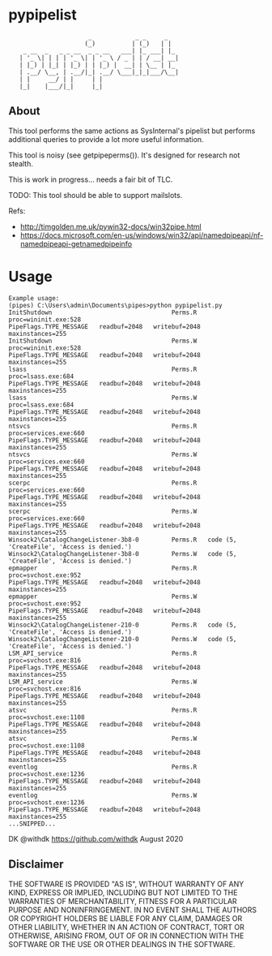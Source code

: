 # pypipelist
```
                      _            _ _     _
                     (_)          | (_)   | |
    _ __  _   _ _ __  _ _ __   ___| |_ ___| |_
   | '_ \| | | | '_ \| | '_ \ / _ | | / __| __|
   | |_) | |_| | |_) | | |_) |  __| | \__ | |_
   | .__/ \__, | .__/|_| .__/ \___|_|_|___/\__|
   | |     __/ | |     | |
   |_|    |___/|_|     |_|
```

## About
This tool performs the same actions as SysInternal's pipelist but performs additional queries to
provide a lot more useful information.

This tool is noisy (see getpipeperms()). It's designed for research not stealth.

This is work in progress... needs a fair bit of TLC.

TODO:
This tool should be able to support mailslots.

Refs:
* http://timgolden.me.uk/pywin32-docs/win32pipe.html
* https://docs.microsoft.com/en-us/windows/win32/api/namedpipeapi/nf-namedpipeapi-getnamedpipeinfo

# Usage
```
Example usage:
(pipes) C:\Users\admin\Documents\pipes>python pypipelist.py
InitShutdown                                 Perms.R   proc=wininit.exe:528                                                          PipeFlags.TYPE_MESSAGE   readbuf=2048   writebuf=2048   maxinstances=255
InitShutdown                                 Perms.W   proc=wininit.exe:528                                                          PipeFlags.TYPE_MESSAGE   readbuf=2048   writebuf=2048   maxinstances=255
lsass                                        Perms.R   proc=lsass.exe:684                                                            PipeFlags.TYPE_MESSAGE   readbuf=2048   writebuf=2048   maxinstances=255
lsass                                        Perms.W   proc=lsass.exe:684                                                            PipeFlags.TYPE_MESSAGE   readbuf=2048   writebuf=2048   maxinstances=255
ntsvcs                                       Perms.R   proc=services.exe:660                                                         PipeFlags.TYPE_MESSAGE   readbuf=2048   writebuf=2048   maxinstances=255
ntsvcs                                       Perms.W   proc=services.exe:660                                                         PipeFlags.TYPE_MESSAGE   readbuf=2048   writebuf=2048   maxinstances=255
scerpc                                       Perms.R   proc=services.exe:660                                                         PipeFlags.TYPE_MESSAGE   readbuf=2048   writebuf=2048   maxinstances=255
scerpc                                       Perms.W   proc=services.exe:660                                                         PipeFlags.TYPE_MESSAGE   readbuf=2048   writebuf=2048   maxinstances=255
Winsock2\CatalogChangeListener-3b8-0         Perms.R   code (5, 'CreateFile', 'Access is denied.')
Winsock2\CatalogChangeListener-3b8-0         Perms.W   code (5, 'CreateFile', 'Access is denied.')
epmapper                                     Perms.R   proc=svchost.exe:952                                                          PipeFlags.TYPE_MESSAGE   readbuf=2048   writebuf=2048   maxinstances=255
epmapper                                     Perms.W   proc=svchost.exe:952                                                          PipeFlags.TYPE_MESSAGE   readbuf=2048   writebuf=2048   maxinstances=255
Winsock2\CatalogChangeListener-210-0         Perms.R   code (5, 'CreateFile', 'Access is denied.')
Winsock2\CatalogChangeListener-210-0         Perms.W   code (5, 'CreateFile', 'Access is denied.')
LSM_API_service                              Perms.R   proc=svchost.exe:816                                                          PipeFlags.TYPE_MESSAGE   readbuf=2048   writebuf=2048   maxinstances=255
LSM_API_service                              Perms.W   proc=svchost.exe:816                                                          PipeFlags.TYPE_MESSAGE   readbuf=2048   writebuf=2048   maxinstances=255
atsvc                                        Perms.R   proc=svchost.exe:1108                                                         PipeFlags.TYPE_MESSAGE   readbuf=2048   writebuf=2048   maxinstances=255
atsvc                                        Perms.W   proc=svchost.exe:1108                                                         PipeFlags.TYPE_MESSAGE   readbuf=2048   writebuf=2048   maxinstances=255
eventlog                                     Perms.R   proc=svchost.exe:1236                                                         PipeFlags.TYPE_MESSAGE   readbuf=2048   writebuf=2048   maxinstances=255
eventlog                                     Perms.W   proc=svchost.exe:1236                                                         PipeFlags.TYPE_MESSAGE   readbuf=2048   writebuf=2048   maxinstances=255
...SNIPPED...
```

DK @withdk
https://github.com/withdk
August 2020

## Disclaimer
THE SOFTWARE IS PROVIDED "AS IS", WITHOUT WARRANTY OF ANY KIND, EXPRESS OR IMPLIED, INCLUDING BUT NOT LIMITED TO THE WARRANTIES OF MERCHANTABILITY, FITNESS FOR A PARTICULAR PURPOSE AND NONINFRINGEMENT. IN NO EVENT SHALL THE AUTHORS OR COPYRIGHT HOLDERS BE LIABLE FOR ANY CLAIM, DAMAGES OR OTHER LIABILITY, WHETHER IN AN ACTION OF CONTRACT, TORT OR OTHERWISE, ARISING FROM, OUT OF OR IN CONNECTION WITH THE SOFTWARE OR THE USE OR OTHER DEALINGS IN THE SOFTWARE.
